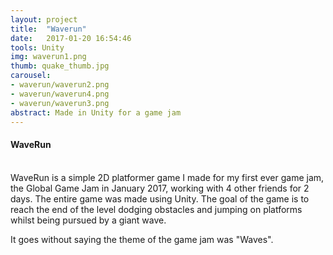 ```yaml
---
layout: project
title:  "Waverun"
date:   2017-01-20 16:54:46
tools: Unity
img: waverun1.png
thumb: quake_thumb.jpg
carousel:
- waverun/waverun2.png
- waverun/waverun4.png
- waverun/waverun3.png
abstract: Made in Unity for a game jam
---
```

#### WaveRun
<br>
WaveRun is a simple 2D platformer game I made for my first ever game jam, the Global Game Jam in January 2017, working with 4 other friends for 2 days. The entire game was made using Unity.
The goal of the game is to reach the end of the level dodging obstacles and jumping on platforms whilst being pursued by a giant wave.

It goes without saying the theme of the game jam was "Waves".
